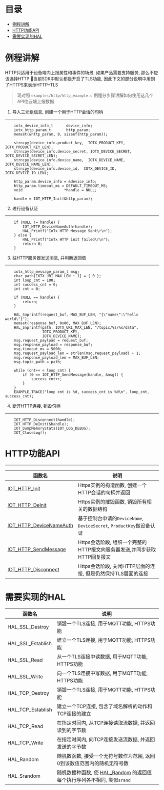 # <a name="目录">目录</a>
+ [例程讲解](#例程讲解)
+ [HTTP功能API](#HTTP功能API)
+ [需要实现的HAL](#需要实现的HAL)

# <a name="例程讲解">例程讲解</a>
HTTP只适用于设备端向上报属性和事件的场景, 如果产品需要支持服务, 那么不应该选择HTTP
当前SDK中默认都是开启了TLS功能, 因此下文的部分说明中用到了HTTPS来表示HTTP+TLS

> 现对照 `examples/http/http_example.c` 例程分步骤讲解如何使用这几个API往云端上报数据

1. 导入三元组信息, 创建一个用于HTTP会话的句柄
---
```
    iotx_device_info_t      device_info;
    iotx_http_param_t       http_param;
    memset(&http_param, 0, sizeof(http_param));

    strncpy(device_info.product_key,  IOTX_PRODUCT_KEY, IOTX_PRODUCT_KEY_LEN);
    strncpy(device_info.device_secret, IOTX_DEVICE_SECRET, IOTX_DEVICE_SECRET_LEN);
    strncpy(device_info.device_name,  IOTX_DEVICE_NAME, IOTX_DEVICE_NAME_LEN);
    strncpy(device_info.device_id,  IOTX_DEVICE_ID, IOTX_DEVICE_ID_LEN);

    http_param.device_info = &device_info;
    http_param.timeout_ms = DEFAULT_TIMEOUT_MS;
    void                   *handle = NULL;

    handle = IOT_HTTP_Init(&http_param);
```
2. 进行设备认证
---
```
    if (NULL != handle) {
        IOT_HTTP_DeviceNameAuth(handle);
        HAL_Printf("IoTx HTTP Message Sent\r\n");
    } else {
        HAL_Printf("IoTx HTTP init failed\r\n");
        return 0;
    }
```
3. 往HTTP服务器发送消息, 并判断返回值
---
```
    iotx_http_message_param_t msg;
    char path[IOTX_URI_MAX_LEN + 1] = { 0 };
    int loop_cnt = 100;
    int success_cnt = 0;
    int cnt = 0;

    if (NULL == handle) {
        return;
    }

    HAL_Snprintf(request_buf, MAX_BUF_LEN, "{\"name\":\"hello world\"}");
    memset(response_buf, 0x00, MAX_BUF_LEN);
    HAL_Snprintf(path, IOTX_URI_MAX_LEN, "/topic/%s/%s/data",
                 IOTX_PRODUCT_KEY,
                 IOTX_DEVICE_NAME);
    msg.request_payload = request_buf;
    msg.response_payload = response_buf;
    msg.timeout_ms = 5000;
    msg.request_payload_len = strlen(msg.request_payload) + 1;
    msg.response_payload_len = MAX_BUF_LEN;
    msg.topic_path = path;

    while (cnt++ < loop_cnt) {
        if (0 == IOT_HTTP_SendMessage(handle, &msg)) {
            success_cnt++;
        }
    }
    EXAMPLE_TRACE("loop cnt is %d, success_cnt is %d\n", loop_cnt, success_cnt);
```
4. 断开HTTP连接, 销毁句柄
---
```
    IOT_HTTP_Disconnect(handle);
    IOT_HTTP_DeInit(&handle);
    IOT_DumpMemoryStats(IOT_LOG_DEBUG);
    IOT_CloseLog();
 ```

# <a name="HTTP功能API">HTTP功能API</a>
---
| 函数名                                                  | 说明
|---------------------------------------------------------|-------------------------------------------------------------
| [IOT_HTTP_Init](https://code.aliyun.com/edward.yangx/public-docs/wikis/user-guide/linkkit/Prog_Guide/API/HTTP_Provides#IOT_HTTP_Init)                         | Https实例的构造函数, 创建一个HTTP会话的句柄并返回
| [IOT_HTTP_DeInit](https://code.aliyun.com/edward.yangx/public-docs/wikis/user-guide/linkkit/Prog_Guide/API/HTTP_Provides#IOT_HTTP_DeInit)                     | Https实例的摧毁函数, 销毁所有相关的数据结构
| [IOT_HTTP_DeviceNameAuth](https://code.aliyun.com/edward.yangx/public-docs/wikis/user-guide/linkkit/Prog_Guide/API/HTTP_Provides#IOT_HTTP_DeviceNameAuth)     | 基于控制台申请的`DeviceName`, `DeviceSecret`, `ProductKey`做设备认证
| [IOT_HTTP_SendMessage](https://code.aliyun.com/edward.yangx/public-docs/wikis/user-guide/linkkit/Prog_Guide/API/HTTP_Provides#IOT_HTTP_SendMessage)           | Https会话阶段, 组织一个完整的HTTP报文向服务器发送,并同步获取HTTP回复报文
| [IOT_HTTP_Disconnect](https://code.aliyun.com/edward.yangx/public-docs/wikis/user-guide/linkkit/Prog_Guide/API/HTTP_Provides#IOT_HTTP_Disconnect)             | Https会话阶段, 关闭HTTP层面的连接, 但是仍然保持TLS层面的连接


# <a name="需要实现的HAL">需要实现的HAL</a>
| 函数名                                      | 说明
|---------------------------------------------|-------------------------------------------------------------------------
| HAL_SSL_Destroy        | 销毁一个TLS连接, 用于MQTT功能, HTTPS功能
| HAL_SSL_Establish     | 建立一个TLS连接, 用于MQTT功能, HTTPS功能
| HAL_SSL_Read               | 从一个TLS连接中读数据, 用于MQTT功能, HTTPS功能
| HAL_SSL_Write             | 向一个TLS连接中写数据, 用于MQTT功能, HTTPS功能
| HAL_TCP_Destroy        | 销毁一个TLS连接, 用于MQTT功能, HTTPS功能
| HAL_TCP_Establish     | 建立一个TCP连接, 包含了域名解析的动作和TCP连接的建立
| HAL_TCP_Read               | 在指定时间内, 从TCP连接读取流数据, 并返回读到的字节数
| HAL_TCP_Write             | 在指定时间内, 向TCP连接发送流数据, 并返回发送的字节数
| HAL_Random                   | 随机数函数, 接受一个无符号数作为范围, 返回0到该数值范围内的随机无符号数
| HAL_Srandom                 | 随机数播种函数, 使 [HAL_Random](#HAL_Random) 的返回值每个执行序列各不相同, 类似`srand`
